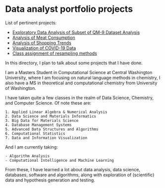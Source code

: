 # Data analyst portfolio projects


List of pertinent projects:
* [Exploratory Data Analysis of Subset of QM-9 Dataset Analysis](./QMAnalysis/README.md)
* [Analysis of Meat Consumption](./Presentation1.pdf)
* [Analysis of Shopping Trends](./Presentation1.pdf)
* [Visualization of COVID-19 Data](./COVID19Viz/README.md)
* [Class assignment of resampling methods](./ResamplingJackknifeVsBootstrap.pdf)


In this directory, I plan to talk about some projects that I have done.


I am a Masters Student in Computational Science at Central Washington University, where I am focusing on natural language methods in chemistry, I also have a MS in theoretical and computational chemistry from University of Washington.

I have taken quite a few classes in the realm of Data Science, Chemistry, and Computer Science. Of note these are:

	1. Applied Linear Algebra & Numerical Analysis
	2. Data Science and Materials Informatics
	3. Big Data for Materials Science
	4. Database Management Systems
	5. Advanced Data Structures and Algorithms
	6. Computational Statistics
	7. Data and Information Visualization


And I am currently taking:

	- Algorithm Analysis
	- Computational Intelligence and Machine Learning

From these, I have learned a lot about data analysis, data science, databases, software and algorithms, along with exploration of (scientific) data and hypothesis generation and testing.

